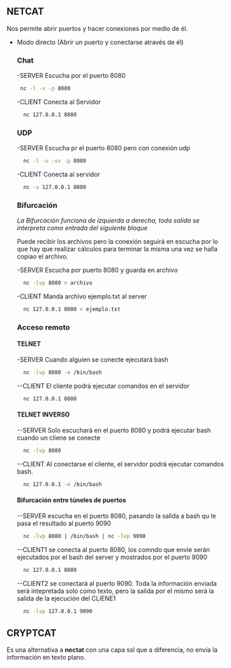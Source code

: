 
## NETCAT  
Nos permite abrir puertos y hacer conexiones por medio de él.

 - Modo directo (Abrir un puerto y conectarse através de él)  
    ### Chat
    -SERVER Escucha por el puerto 8080
     ```sh
      nc -l -v -p 8080
      ```
    -CLIENT Conecta al Servidor
    ```sh
      nc 127.0.0.1 8080
    ```
    ### UDP
    -SERVER Escucha pr el puerto 8080 pero con conexión udp
    ```sh
      nc -l -u -vv -p 8080
    ```
    -CLIENT Conecta al servidor
    ```sh
      nc -u 127.0.0.1 8080
    ```
    ### Bifurcación

    *La Bifurcación funciona de izquierda a derecha, toda salida se interpreta como entrada del siguiente bloque*

    Puede recibir los archivos pero la conexión seguirá en escucha por lo que hay que realizar cálculos para terminar la misma una vez se halla copiao el archivo.  

    -SERVER Escucha por puerto 8080 y guarda en archivo
    ```sh
      nc -lvp 8080 > archivo
    ```
    -CLIENT Manda archivo ejemplo.txt al server
    ```sh
      nc 127.0.0.1 8080 < ejemplo.txt
    ```
    ### Acceso remoto
    #### TELNET

    -SERVER Cuando alguien se conecte ejecutará bash
    ```sh
      nc -lvp 8080 -e /bin/bash
    ```

    --CLIENT El cliente podrá ejecutar comandos en el servidor
    ```sh
      nc 127.0.0.1 8080
    ```
    #### TELNET INVERSO
    --SERVER Solo escuchará en el puerto 8080 y podrá ejecutar bash cuando un cliene se conecte
    ```sh
      nc -lvp 8080
    ```
    --CLIENT Al conectarse el cliente, el servidor podrá ejecutar comandos bash.
    ```sh
      nc 127.0.0.1 -e /bin/bash
    ```
    #### Bifurcación entre túneles de puertos
    --SERVER escucha en el puerto 8080, pasando la salida a bash qu le pasa el resultado al puerto 9090
    ```sh
      nc -lvp 8080 | /bin/bash | nc -lvp 9090
    ```
    --CLIENT1 se conecta al puerto 8080, los comndo que envie serán ejecutados por el bash del server y mostrados por el puerto 9090
    ```sh
      nc 127.0.0.1 8080
    ```

    --CLIENT2 se conectará al puerto 9090. Toda la información enviada será intepretada solo como texto, pero la salida por el mismo será la salida de la ejecución del CLIENE1
    ```sh
      nc -lvp 127.0.0.1 9090
    ```
## CRYPTCAT
  Es una alternativa a **nectat** con una capa ssl que a diferencia, no envía la información en texto plano.
